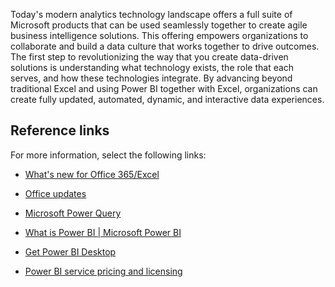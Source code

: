 Today's modern analytics technology landscape offers a full suite of Microsoft products that can be used seamlessly together to create agile business intelligence solutions. This offering empowers organizations to collaborate and build a data culture that works together to drive outcomes. The first step to revolutionizing the way that you create data-driven solutions is understanding what technology exists, the role that each serves, and how these technologies integrate. By advancing beyond traditional Excel and using Power BI together with Excel, organizations can create fully updated, automated, dynamic, and interactive data experiences.

## Reference links
For more information, select the following links:

- [What's new for Office 365/Excel](https://support.microsoft.com/office/what-s-new-in-excel-for-microsoft-365-5fdb9208-ff33-45b6-9e08-1f5cdb3a6c73)

- [Office updates](https://support.microsoft.com/office/install-office-updates-2ab296f3-7f03-43a2-8e50-46de917611c5)

- [Microsoft Power Query](https://powerquery.microsoft.com/?azure-portal=true)

- [What is Power BI \| Microsoft Power BI](https://powerbi.microsoft.com/what-is-power-bi/?azure-portal=true)

- [Get Power BI Desktop](/power-bi/fundamentals/desktop-get-the-desktop/?azure-portal=true)

- [Power BI service pricing and licensing](https://powerbi.microsoft.com/pricing/?azure-portal=true)
